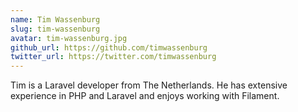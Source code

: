 ```yaml
---
name: Tim Wassenburg
slug: tim-wassenburg
avatar: tim-wassenburg.jpg
github_url: https://github.com/timwassenburg
twitter_url: https://twitter.com/timwassenburg
---
```


Tim is a Laravel developer from The Netherlands. He has extensive experience in PHP and Laravel and enjoys working with Filament.